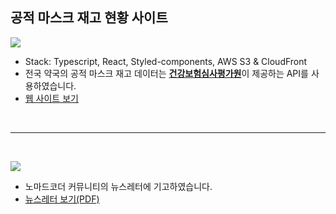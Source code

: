 ## 공적 마스크 재고 현황 사이트

![](https://res.cloudinary.com/dbhq9nlnc/image/upload/c_scale,w_500/v1584359025/my-achive/ezgif.com-gif-maker_ar6pjm.gif)

- Stack: Typescript, React, Styled-components, AWS S3 & CloudFront
- 전국 약국의 공적 마스크 재고 데이터는 [**건강보험심사평가원**](https://www.data.go.kr/dataset/15043025/openapi.do)이 제공하는 API를 사용하였습니다.
- [웹 사이트 보기](https://maskstatusinkorea.be)

<br/>

---

<br/>

![](https://res.cloudinary.com/dbhq9nlnc/image/upload/c_scale,w_300/v1587276540/resume/nomadcoder_news_letter_dr0pjk.jpg)

- 노마드코더 커뮤니티의 뉴스레터에 기고하였습니다.
- [뉴스레터 보기(PDF)](https://res.cloudinary.com/dbhq9nlnc/image/upload/c_scale,w_368/v1587276522/resume/Nomadcoder_news_letter_rclgim.pdf)